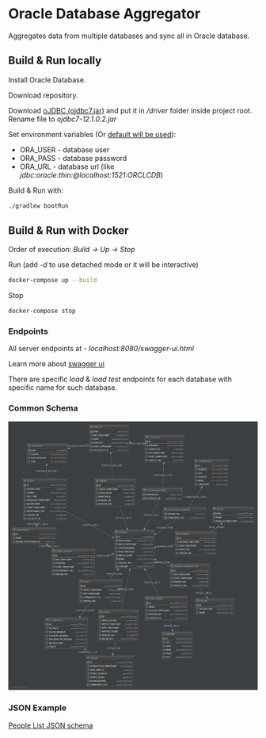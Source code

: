 # Oracle Database Aggregator

Aggregates data from multiple databases and sync all in Oracle database.

## Build & Run locally

Install Oracle Database.

Download repository.

Download [oJDBC (ojdbc7.jar)](https://www.oracle.com/technetwork/database/features/jdbc/jdbc-drivers-12c-download-1958347.html) and put it in */driver* folder inside project root.
Rename file to *ojdbc7-12.1.0.2.jar*

Set environment variables (Or [default will be used](/build.gradle)):
* ORA_USER - database user
* ORA_PASS - database password
* ORA_URL - database url (like *jdbc:oracle:thin:@localhost:1521:ORCLCDB*)

Build & Run with:
```bash
./gradlew bootRun
```

## Build & Run with Docker

Order of execution: *Build -> Up -> Stop*

Run (add *-d* to use detached mode or it will be interactive)
```bash
docker-compose up --build
```

Stop
```bash
docker-compose stop
```

### Endpoints

All server endpoints at - *localhost:8080/swagger-ui.html*

Learn more about [swagger ui](https://swagger.io/tools/swagger-ui/)

There are specific *load* & *load test* endpoints for each database with specific name for such database.

### Common Schema
![](doc/schema_common.png)

### JSON Example

[People List JSON schema](https://pastebin.com/RDV7tqd6)